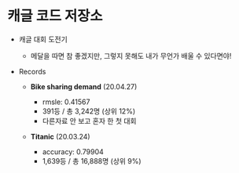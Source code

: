 # 캐글 코드 저장소
* 캐글 대회 도전기
  * 메달을 따면 참 좋겠지만, 그렇지 못해도 내가 무언가 배울 수 있다면야!

* Records
  * **Bike sharing demand** (20.04.27)
    * rmsle: 0.41567
    * 391등 / 총 3,242명 (상위 12%)
    * 다른자료 안 보고 혼자 한 첫 대회

  * **Titanic** (20.03.24)
    * accuracy: 0.79904
    * 1,639등 / 총 16,888명 (상위 9%)

